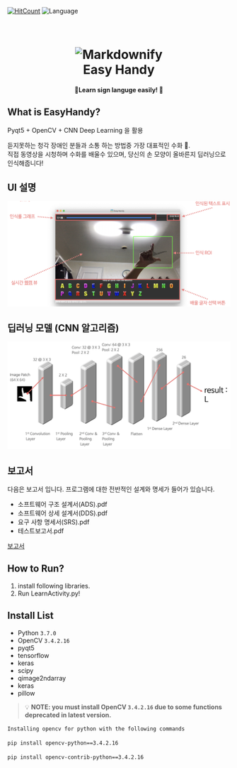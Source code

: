 [![HitCount](http://hits.dwyl.io/chrisais9/chrisais9/EasyHandy.svg)](http://hits.dwyl.io/chrisais9/chrisais9/EasyHandy)
![Language](https://img.shields.io/badge/language-Python-blue)
<h1 align="center">
  <br>
  <img src="https://is3-ssl.mzstatic.com/image/thumb/Purple113/v4/7e/ef/16/7eef161f-1ccf-f6e7-f20f-836ace2b1081/pr_source.png/320x0w.png" alt="Markdownify" width="200"></a>
  <br>
  Easy Handy
  <br>
</h1>

<h4 align="center">🎰Learn sign languge easily! 🚀</h4>



## What is EasyHandy?
Pyqt5 + OpenCV + CNN Deep Learning 을 활용  
  
듣지못하는 청각 장애인 분들과 소통 하는 방법중 가장 대표적인 수화 🤙.  
직접 동영상을 시청하며 수화를 배울수 있으며, 당신의 손 모양이 올바른지 딥러닝으로 인식해줍니다!

## UI 설명
![](img/ui.png)

## 딥러닝 모델 (CNN 알고리즘)
![](img/cnn.png)

## 보고서
다음은 보고서 입니다. 프로그램에 대한 전반적인 설계와 명세가 들어가 있습니다.

- 소프트웨어 구조 설계서(ADS).pdf
- 소프트웨어 상세 설계서(DDS).pdf
- 요구 사항 명세서(SRS).pdf
- 테스트보고서.pdf

[보고서](보고서)

## How to Run?

1. install following libraries.
2. Run LearnActivity.py!

## Install List

- Python `3.7.0`
- OpenCV `3.4.2.16`
- pyqt5
- tensorflow
- keras
- scipy
- qimage2ndarray
- keras
- pillow

> 💡 **NOTE: you must install OpenCV `3.4.2.16` due to some functions deprecated in latest version.**
  ```
  Installing opencv for python with the following commands

  pip install opencv-python==3.4.2.16

  pip install opencv-contrib-python==3.4.2.16
  ```


